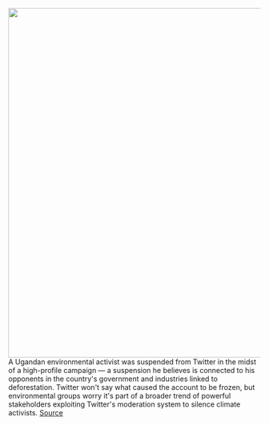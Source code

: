 <img src='https://cdn.vox-cdn.com/thumbor/NEj85BPeTQyDoRn2884Cxi8TpoM=/0x0:2040x1360/1200x800/filters:focal(857x517:1183x843)/cdn.vox-cdn.com/uploads/chorus_image/image/67585220/acastro_200715_1777_twitter_0001.0.5.jpg' width='700px' /><br/>
A Ugandan environmental activist was suspended from Twitter in the midst of a high-profile campaign — a suspension he believes is connected to his opponents in the country's government and industries linked to deforestation. Twitter won't say what caused the account to be frozen, but environmental groups worry it's part of a broader trend of powerful stakeholders exploiting Twitter's moderation system to silence climate activists.
<a href='https://www.theverge.com/2020/10/5/21502827/climate-change-activist-twitter-account-suspended'> Source <a/>
